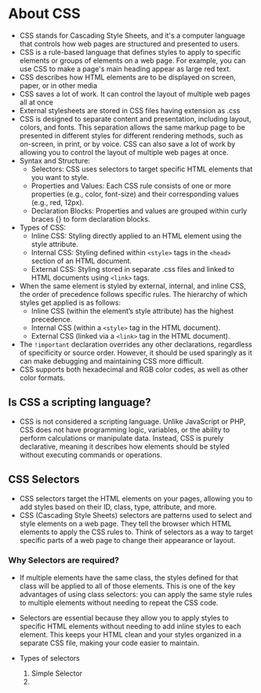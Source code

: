 # About CSS
- CSS stands for Cascading Style Sheets, and it's a computer language that controls how web pages are structured and presented to users.
- CSS is a rule-based language that defines styles to apply to specific elements or groups of elements on a web page. For example, you can use CSS to make a page's main heading appear as large red text.
- CSS describes how HTML elements are to be displayed on screen, paper, or in other media
- CSS saves a lot of work. It can control the layout of multiple web pages all at once
- External stylesheets are stored in CSS files having extension as .css
- CSS is designed to separate content and presentation, including layout, colors, and fonts. This separation allows the same markup page to be presented in different styles for different rendering methods, such as on-screen, in print, or by voice. CSS can also save a lot of work by allowing you to control the layout of multiple web pages at once.
- Syntax and Structure:
    - Selectors: CSS uses selectors to target specific HTML elements that you want to style.
    - Properties and Values: Each CSS rule consists of one or more properties (e.g., color, font-size) and their corresponding values (e.g., red, 12px).
    - Declaration Blocks: Properties and values are grouped within curly braces {} to form declaration blocks.
- Types of CSS:
    - Inline CSS: Styling directly applied to an HTML element using the style attribute.
    - Internal CSS: Styling defined within `<style>` tags in the `<head>` section of an HTML document.
    - External CSS: Styling stored in separate .css files and linked to HTML documents using `<link>` tags.
- When the same element is styled by external, internal, and inline CSS, the order of precedence follows specific rules. The hierarchy of which styles get applied is as follows:
    - Inline CSS (within the element’s style attribute) has the highest precedence.
    - Internal CSS (within a `<style>` tag in the HTML document).
    - External CSS (linked via a `<link>` tag in the HTML document).
- The `!important` declaration overrides any other declarations, regardless of specificity or source order. However, it should be used sparingly as it can make debugging and maintaining CSS more difficult.
- CSS supports both hexadecimal and RGB color codes, as well as other color formats.

## Is CSS a scripting language?
- CSS is not considered a scripting language. Unlike JavaScript or PHP, CSS does not have programming logic, variables, or the ability to perform calculations or manipulate data. Instead, CSS is purely declarative, meaning it describes how elements should be styled without executing commands or operations.

## CSS Selectors
- CSS selectors target the HTML elements on your pages, allowing you to add styles based on their ID, class, type, attribute, and more.
- CSS (Cascading Style Sheets) selectors are patterns used to select and style elements on a web page. They tell the browser which HTML elements to apply the CSS rules to. Think of selectors as a way to target specific parts of a web page to change their appearance or layout.

### Why Selectors are required?
- If multiple elements have the same class, the styles defined for that class will be applied to all of those elements. This is one of the key advantages of using class selectors: you can apply the same style rules to multiple elements without needing to repeat the CSS code.
- Selectors are essential because they allow you to apply styles to specific HTML elements without needing to add inline styles to each element. This keeps your HTML clean and your styles organized in a separate CSS file, making your code easier to maintain.

- Types of selectors
    1. Simple Selector
    2. 